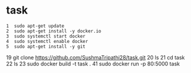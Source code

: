 # task
    1  sudo apt-get update
    2  sudo apt-get install -y docker.io
    3  sudo systemctl start docker
    4  sudo systemctl enable docker
    5  sudo apt-get install -y git
   19  git clone https://github.com/SushmaTripathi28/task.git
   20  ls
   21  cd task
   22  ls
   23  sudo docker build -t task .
   41  sudo docker run -p 80:5000 task
